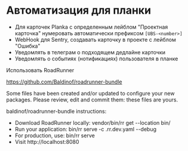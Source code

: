 # Автоматизация для планки

- Для карточек Planka с определенным лейблом "Проектная карточка" нумеровать автоматически префиксом `[UBS-<number>]`
- WebHook для Sentry, создавать карточку в проекте с лейблом "Ошибка"
- Уведомлять в телеграм о подходящем дедлайне карточки
- Уведомлять о событиях (нотификациях) пользователя в планке

Использовать RoadRunner

https://github.com/Baldinof/roadrunner-bundle

Some files have been created and/or updated to configure your new packages.
Please review, edit and commit them: these files are yours.

baldinof/roadrunner-bundle  instructions:

* Download RoadRunner locally: vendor/bin/rr get --location bin/
* Run your application: bin/rr serve -c .rr.dev.yaml --debug
* For production, use: bin/rr serve
* Visit http://localhost:8080

